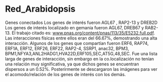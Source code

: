 # Red_Arabidopsis
Genes conectados 
Los genes de interés fueron AGL67 , RAP2-13 y DREB2D
Los genes de interés localizado en gemania fueron AGL67, DREB67 y RAB2-13. El trabajo citado es: www.pnas.org/content/pnas/113/35/E5232.full.pdf.
Las interacciones físicas entre ellos eran del 66.67%, demostrando una alta interacción.
Algunos de los genes que compartían fueron ERF6, RAP74, ERF1A, ERF12, ERF26, ERF22, RAP2-4, SSRP1, anac32, BPM3, BPM1,NFYA3,ANL2HADG1,HVA22D,ERF105,SEC,AT5G,48,SEC. Fue una lista larga de genes de interacción, sin embargo en la co.localización no tenían una relación muy significativa, ya que dichos genes se encuentran dispersos a un 0.52%. Posterirmente se descargaron las imágenes para ver el acomodo/relación de los genes de interés con los demás. 
